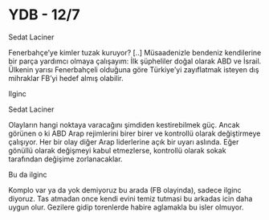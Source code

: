 # YDB - 12/7

Sedat Laciner

Fenerbahçe’ye kimler tuzak kuruyor? [..] Müsaadenizle bendeniz kendilerine bir parça yardımcı olmaya çalışayım: İlk şüpheliler doğal olarak ABD ve İsrail. Ülkenin yarısı Fenerbahçeli olduğuna göre Türkiye’yi zayıflatmak isteyen dış mihraklar FB’yi hedef almış olabilir.

Ilginc

Sedat Laciner

Olayların hangi noktaya varacağını şimdiden kestirebilmek güç. Ancak görünen o ki ABD Arap rejimlerini birer birer ve kontrollü olarak değiştirmeye çalışıyor. Her bir olay diğer Arap liderlerine açık bir uyarı aslında. Eğer gönüllü olarak değişmeyi kabul etmezlerse, kontrollü olarak sokak tarafından değişime zorlanacaklar.

Bu da ilginc

Komplo var ya da yok demiyoruz bu arada (FB olayinda), sadece ilginc diyoruz. Tas atmadan once kendi evini temiz tutmasi bu arkadas icin daha uygun olur. Gezilere gidip torenlerde habire aglamakla bu isler olmuyor.
